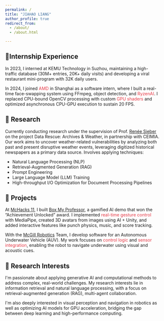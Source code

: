 ```yaml
---
permalink: /
title: "JIAHAO LIANG"
author_profile: true
redirect_from: 
  - /about/
  - /about.html

---
```


💼Internship Experience
---
In 2023, I interned at KEMU Technology in Suzhou, maintaining a high-traffic database (30M+ entries, 20K+ daily visits) and developing a viral restaurant mini-program with 32K daily users.

In 2024, I joined <span style="color: #e63946;">AMD</span> in Shanghai as a software intern, where I built a real-time face-swapping system using FFmpeg, object detection, and <span style="color: #e63946;">RyzenAI</span>. I replaced CPU-bound OpenCV processing with custom <span style="color: #e63946;">GPU shaders</span> and optimized asynchronous CPU-GPU execution to sustain 20 FPS.

🔬 Research
---
Currently conducting research under the supervision of Prof. [Renée Sieber](https://rose.geog.mcgill.ca/) on the project Data Rescue: Archives & Weather, in partnership with CEIMIA. Our work aims to uncover weather-related vulnerabilities by analyzing both past and present disruptive weather events, leveraging digitized historical newspapers as a primary data source. Involves applying techniques:

- Natural Language Processing (NLP)
- Retrieval-Augmented Generation (RAG)
- Prompt Engineering
- Large Language Model (LLM) Training
- High-throughput I/O Optimization for Document Processing Pipelines


🚀 Projects
---
At [McHacks 11](https://devpost.com/software/box-my-professor), I built [Box My Professor](https://github.com/s026352/MCHACKS11), a gamified AI demo that won the “Achievement Unlocked” award. I implemented <span style="color: #e63946;">real-time gesture control</span> with MediaPipe, created 3D avatars from images using AI + Unity, and added interactive features like punch physics, music, and score tracking.

With the [McGill Robotics](https://mcgillrobotics.com/) Team, I develop software for an Autonomous Underwater Vehicle (AUV). My work focuses on <span style="color: #e63946;">control logic</span> and <span style="color: #e63946;">sensor integration</span>, enabling the robot to navigate underwater using visual and acoustic cues.

🎯 Research Interests
---
I'm passionate about applying generative AI and computational methods to address complex, real-world challenges. My research interests lie in information retrieval and natural language processing, with a focus on retrieval-augmented generation (RAG), multi-agent collaboration.

 I'm also deeply interested in visual perception and navigation in robotics as well as optimizing AI models for GPU acceleration, bridging the gap between deep learning and high-performance computing.



